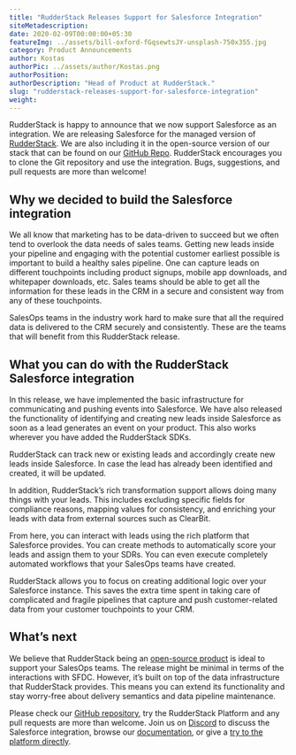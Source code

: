 ```yaml
---
title: "RudderStack Releases Support for Salesforce Integration"
siteMetadescription:
date: 2020-02-09T00:00:00+05:30
featureImg: ../assets/bill-oxford-fGqsewtsJY-unsplash-750x355.jpg
category: Product Announcements
author: Kostas
authorPic: ../assets/author/Kostas.png
authorPosition: 
authorDescription: "Head of Product at RudderStack."
slug: "rudderstack-releases-support-for-salesforce-integration"
weight: 
---
```

RudderStack is happy to announce that we now support Salesforce as an integration. We are releasing Salesforce for the managed version of [RudderStack](https://rudderstack.com). We are also including it in the open-source version of our stack that can be found on our [GitHub Repo](https://github.com/rudderlabs/rudder-server). RudderStack encourages you to clone the Git repository and use the integration. Bugs, suggestions, and pull requests are more than welcome!

**Why we decided to build the Salesforce integration**
------------------------------------------------------

We all know that marketing has to be data-driven to succeed but we often tend to overlook the data needs of sales teams. Getting new leads inside your pipeline and engaging with the potential customer earliest possible is important to build a healthy sales pipeline. One can capture leads on different touchpoints including product signups, mobile app downloads, and whitepaper downloads, etc. Sales teams should be able to get all the information for these leads in the CRM in a secure and consistent way from any of these touchpoints.

SalesOps teams in the industry work hard to make sure that all the required data is delivered to the CRM securely and consistently. These are the teams that will benefit from this RudderStack release.

**What you can do with the RudderStack Salesforce integration**
---------------------------------------------------------------

In this release, we have implemented the basic infrastructure for communicating and pushing events into Salesforce. We have also released the functionality of identifying and creating new leads inside Salesforce as soon as a lead generates an event on your product. This also works wherever you have added the RudderStack SDKs.

RudderStack can track new or existing leads and accordingly create new leads inside Salesforce. In case the lead has already been identified and created, it will be updated.

In addition, RudderStack’s rich transformation support allows doing many things with your leads. This includes excluding specific fields for compliance reasons, mapping values for consistency, and enriching your leads with data from external sources such as ClearBit.

From here, you can interact with leads using the rich platform that Salesforce provides. You can create methods to automatically score your leads and assign them to your SDRs. You can even execute completely automated workflows that your SalesOps teams have created. 

RudderStack allows you to focus on creating additional logic over your Salesforce instance. This saves the extra time spent in taking care of complicated and fragile pipelines that capture and push customer-related data from your customer touchpoints to your CRM.

**What’s next**
---------------

We believe that RudderStack being an [open-source product](https://github.com/rudderlabs/rudder-server) is ideal to support your SalesOps teams. The release might be minimal in terms of the interactions with SFDC. However, it’s built on top of the data infrastructure that RudderStack provides. This means you can extend its functionality and stay worry-free about delivery semantics and data pipeline maintenance.

Please check our [GitHub repository](https://github.com/rudderlabs/rudder-server), try the RudderStack Platform and any pull requests are more than welcome. Join us on [Discord](https://discordapp.com/invite/xNEdEGw) to discuss the Salesforce integration, browse our [documentation](https://docs.rudderstack.com/destinations/salesforce), or give a [try to the platform directly](https://app.rudderlabs.com/signup).
